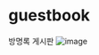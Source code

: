 # guestbook
방명록 게시판
![image](https://user-images.githubusercontent.com/79708688/142617061-3c8f52f7-a453-4425-9a94-09879a1dbd4d.png)

